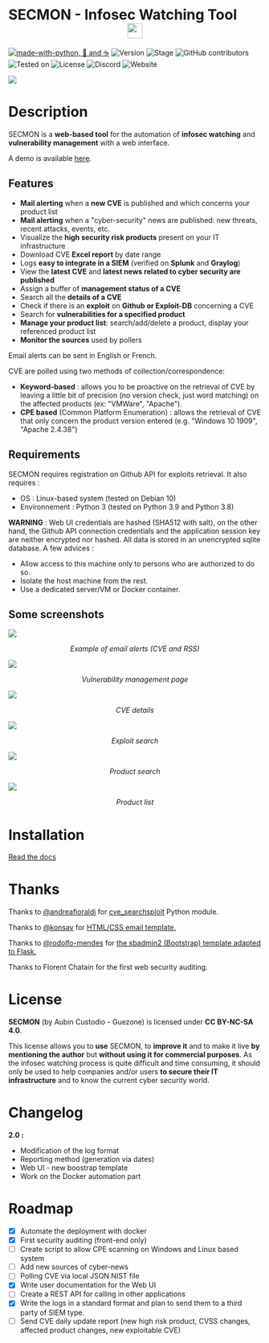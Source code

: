 # SECMON - Infosec Watching Tool <center><img src="https://github.com/Guezone/SECMON/blob/master/img/logo.jpg" data-canonical-src="https://github.com/Guezone/SECMON/blob/master/img/logo.png" width="30" height="30" /></center> 

[![made-with-python, 🖤 and ☕](https://img.shields.io/badge/Made%20with-Python%2C%20%F0%9F%96%A4%20and%20%E2%98%95-blue)](https://www.python.org/)  ![Version](https://img.shields.io/badge/Version-2.0-blue)  ![Stage](https://img.shields.io/badge/Stage-Beta-yellow)  ![GitHub contributors](https://img.shields.io/github/contributors/Guezone/SECMON?label=Contributors)  ![Tested on](https://img.shields.io/badge/Tested%20on-Debian%2010%20&%20Docker-brightgreen)  ![License](https://img.shields.io/badge/License-CC%20BY--NC--SA%204.0%20(Non--commercial)-red)  ![Discord](https://img.shields.io/discord/826868157838262282?color=6A7EC2&label=Discord&logo=https%3A%2F%2Fimg.shields.io%2Fdiscord%2F783381738558455897.svg&logoColor=7389D8&style=plastic)  ![Website](https://img.shields.io/website?down_color=red&down_message=Offline&label=Demo&up_color=green&up_message=Online&url=https%3A%2F%2Fsecmon.guezone.info%2F)




![](https://github.com/Guezone/SECMON/blob/master/img/dashboard.png)

# Description

SECMON is a **web-based tool** for the automation of **infosec watching** and **vulnerability management** with a web interface.

A demo is available [here](https://secmon.guezone.info/).

## Features

- **Mail alerting** when a **new CVE** is published and which concerns your product list
- **Mail alerting** when a "cyber-security" news are published: new threats, recent attacks, events, etc.
- Visualize the **high security risk products** present on your IT infrastructure
- Download CVE **Excel report** by date range
- Logs **easy to integrate in a SIEM** (verified on **Splunk** and **Graylog**)
- View the **latest CVE** and **latest news related to cyber security are published**
- Assign a buffer of **management status of a CVE**
- Search all the **details of a CVE** 
- Check if there is an **exploit** on **Github or Exploit-DB** concerning a CVE 
- Search for **vulnerabilities for a specified product**
- **Manage your product list**: search/add/delete a product, display your referenced product list
- **Monitor the sources** used by pollers 

Email alerts can be sent in English or French. 

CVE are polled using two methods of collection/correspondence: 

- **Keyword-based** : allows you to be proactive on the retrieval of CVE by leaving a little bit of precision (no version check, just word matching) on the affected products (ex: "VMWare", "Apache").
- **CPE based** (Common Platform Enumeration) : allows the retrieval of CVE that only concern the product version entered (e.g. "Windows 10 1909", "Apache 2.4.38")

## Requirements
SECMON requires registration on Github API for exploits retrieval. It also requires : 

- OS : Linux-based system (tested on Debian 10)
- Environnement : Python 3 (tested on Python 3.9 and Python 3.8)

**WARNING** : Web UI credentials are hashed (SHA512 with salt), on the other hand, the Github API connection credentials and the application session key are neither encrypted nor hashed. All data is stored in an unencrypted sqlite database. A few advices :

- Allow access to this machine only to persons who are authorized to do so.
- Isolate the host machine from the rest.
- Use a dedicated server/VM or Docker container.

## Some screenshots

![](https://github.com/Guezone/SECMON/blob/master/img/mail_alert_sample.png) 

<p align="center"><i>Example of email alerts (CVE and RSS)</i></p> 

![](https://github.com/Guezone/SECMON/blob/master/img/vulnmgmt.png) 

<p align="center"><i>Vulnerability management page</i></p>

![](https://github.com/Guezone/SECMON/blob/master/img/cve_search.png)

<p align="center"><i>CVE details</i></p>

![](https://github.com/Guezone/SECMON/blob/master/img/exploits.png)

<p align="center"><i>Exploit search</i></p>

![](https://github.com/Guezone/SECMON/blob/master/img/product-search.png)

<p align="center"><i>Product search</i></p>

![](https://github.com/Guezone/SECMON/blob/master/img/product-list.png)

<p align="center"><i>Product list</i></p>

# Installation

[Read the docs](DOCS.md)

# Thanks
Thanks to <a href="https://github.com/andreafioraldi" target='_blank'>@andreafioraldi</a> for <a href="https://github.com/andreafioraldi/cve_searchsploit" target='_blank'>cve_searchsploit</a> Python module.

Thanks to <a href="https://github.com/konsav" target='_blank'>@konsav</a> for <a href="https://github.com/konsav/email-templates" target='_blank'>HTML/CSS email template.</a>

Thanks to <a href="https://github.com/rodolfo-mendes" target='_blank'>@rodolfo-mendes</a> for <a href="https://github.com/rodolfo-mendes/sbadmin2-flask-template" target='_blank'>the sbadmin2 (Bootstrap) template adapted to Flask.</a>

Thanks to Florent Chatain for the first web security auditing.

# License
**SECMON** (by Aubin Custodio - Guezone) is licensed under **CC BY-NC-SA 4.0**.

This license allows you to **use** SECMON, to **improve it** and to make it live **by mentioning the author** but **without using it for commercial purposes**. As the infosec watching process is quite difficult and time consuming, it should only be used to help companies and/or users **to secure their IT infrastructure** and to know the current cyber security world.

# Changelog 

**2.0 :**

- Modification of the log format
- Reporting method (generation via dates)
- Web UI - new boostrap template 
- Work on the Docker automation part

# Roadmap

- [x] Automate the deployment with docker
- [x] First security auditing (front-end only)
- [ ] Create script to allow CPE scanning on Windows and Linux based system
- [ ] Add new sources of cyber-news
- [ ] Polling CVE via local JSON NIST file
- [X] Write user documentation for the Web UI
- [ ] Create a REST API for calling in other applications
- [x] Write the logs in a standard format and plan to send them to a third party of SIEM type.
- [ ] Send CVE daily update report (new high risk product, CVSS changes, affected product changes, new exploitable CVE)
